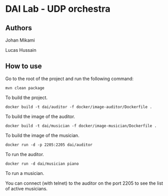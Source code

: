 DAI Lab - UDP orchestra
=======================

Authors
----------

Johan Mikami

Lucas Hussain

How to use
------------

Go to the root of the project and run the following command:

```
mvn clean package
```
To build the project.

```
docker build -t dai/auditor -f docker/image-auditor/Dockerfile .
```
To build the image of the auditor.

```
docker build -t dai/musician -f docker/image-musician/Dockerfile .
```
To build the image of the musician.

```
docker run -d -p 2205:2205 dai/auditor
```
To run the auditor.

```
docker run -d dai/musician piano
```
To run a musician.

You can connect (with telnet) to the auditor on the port 2205 to see the list of active musicians.